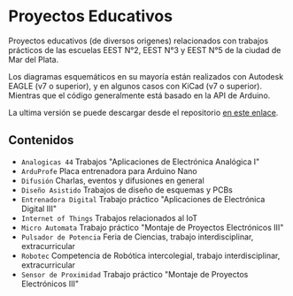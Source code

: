 # Proyectos Educativos

Proyectos educativos (de diversos origenes) relacionados con trabajos prácticos de las escuelas EEST N°2, EEST N°3 y EEST N°5 de la ciudad de Mar del Plata.

Los diagramas esquemáticos en su mayoría están realizados con Autodesk EAGLE (v7 o superior), y en algunos casos con KiCad (v7 o superior). Mientras que el código generalmente está basado en la API de Arduino.

La ultima versión se puede descargar desde el repositorio [en este enlace](https://github.com/lmtreser/Proyectos).

## Contenidos

- `Analogicas 44` Trabajos "Aplicaciones de Electrónica Analógica I"
- `ArduProfe` Placa entrenadora para Arduino Nano
- `Difusión` Charlas, eventos y difusiones en general
- `Diseño Asistido` Trabajos de diseño de esquemas y PCBs
- `Entrenadora Digital` Trabajo práctico "Aplicaciones de Electrónica Digital III"
- `Internet of Things` Trabajos relacionados al IoT
- `Micro Automata` Trabajo práctico "Montaje de Proyectos Electrónicos III"
- `Pulsador de Potencia` Feria de Ciencias, trabajo interdisciplinar, extracurricular
- `Robotec` Competencia de Robótica intercolegial, trabajo interdisciplinar, extracurricular
- `Sensor de Proximidad` Trabajo práctico "Montaje de Proyectos Electrónicos III"
